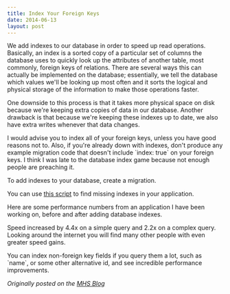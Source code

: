 ```yaml
---
title: Index Your Foreign Keys
date: 2014-06-13
layout: post
---
```

<p>We add indexes to our database in order to speed up read operations. Basically, an index is a sorted copy of a particular set of columns the database uses to quickly look up the attributes of another table, most commonly, foreign keys of relations. There are several ways this can actually be implemented on the database; essentially, we tell the database which values we'll be looking up most often and it sorts the logical and physical storage of the information to make those operations faster.</p>

<p>One downside to this process is that it takes more physical space on disk because we're keeping extra copies of data in our database. Another drawback is that because we're keeping these indexes up to date, we also have extra writes whenever that data changes.</p>

<p>I would advise you to index all of your foreign keys, unless you have good reasons not to. Also, if you're already down with indexes, don't produce any example migration code that doesn't include `index: true` on your foreign keys. I think I was late to the database index game because not enough people are preaching it.</p>

<p>To add indexes to your database, create a migration.</p>

<script src="https://gist.github.com/Ross-Hunter/b5ae27f67398c0565873.js"></script>

<p>You can use <a href="https://gist.github.com/tomafro/191181">this script</a> to find missing indexes in your application.</p>

<p>Here are some performance numbers from an application I have been working on, before and after adding database indexes.</p>

<script src="https://gist.github.com/Ross-Hunter/78c0d895c5f7c90e8c19.js"></script>

<p>Speed increased by 4.4x on a simple query and 2.2x on a complex query. Looking around the internet you will find many other people with even greater speed gains.</p>

<p>You can index non-foreign key fields if you query them a lot, such as `name`, or some other alternative id, and see incredible performance improvements.</p>

<p><em>Originally posted on the <a href="http://www.mutuallyhuman.com/blog/2014/06/13/index-your-foreign-keys/">MHS Blog</a></em></p>
